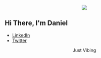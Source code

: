 <p align="center">
  <img src="testtest">
</p>


## Hi There, I'm Daniel

- [LinkedIn](https://www.linkedin.com/in/daniel-j-gott/)
- [Twitter](https://twitter.com/gott_cyber)

<p align="center">
Just Vibing
</p>
